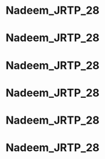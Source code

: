 # Nadeem_JRTP_28
# Nadeem_JRTP_28
# Nadeem_JRTP_28
# Nadeem_JRTP_28
# Nadeem_JRTP_28
# Nadeem_JRTP_28
